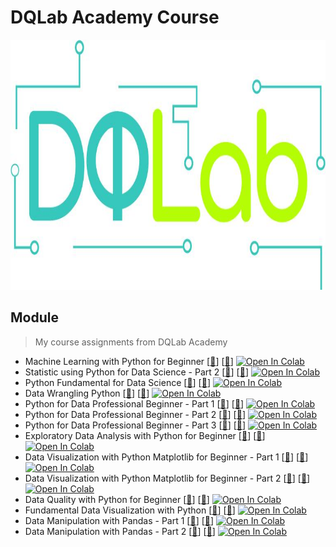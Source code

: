 # DQLab Academy Course
<img src="https://github.com/Bayunova28/DQLab_Academy/blob/main/0214e48c-b2b1-e422-38e4-039835cdc951_cover.jpg" width="1000" height="400">

## Module
> My course assignments from DQLab Academy
- Machine Learning with Python for Beginner [[📂](https://github.com/Bayunova28/DQLab_Academy/tree/main/Machine%20Learning%20with%20Python%20for%20Beginner)] [[📄](https://academy.dqlab.id/certificate/pdf/DQLABDVIZ2KGWCIR/NONTRACK)] [![Open In Colab](https://colab.research.google.com/assets/colab-badge.svg)](https://colab.research.google.com/drive/1K7SHTgrjK72MWL3YIk-9ankLJ2pbMDb4?usp=sharing)
- Statistic using Python for Data Science - Part 2 [[📂](https://github.com/Bayunova28/DQLab_Academy/tree/main/Statistic%20using%20Python%20for%20Data%20Science%20-%20Part%202)] [[📄](https://academy.dqlab.id/certificate/pdf/DQLABSWP1%20JTAUVB/NONTRACK)] [![Open In Colab](https://colab.research.google.com/assets/colab-badge.svg)](https://colab.research.google.com/drive/1_uEde8HSjLn-R4W45Fah7J_Y9gX6WHK9?usp=sharing)
- Python Fundamental for Data Science [[📂](https://github.com/Bayunova28/DQLab_Academy/tree/main/Python%20Fundamental%20for%20Data%20Science)] [[📄](https://academy.dqlab.id/certificate/pdf/DQLABINTP1HAOGOV/NONTRACK)] [![Open In Colab](https://colab.research.google.com/assets/colab-badge.svg)](https://colab.research.google.com/drive/1rAyouMbcySXWA476F8eKDNcwRDyMCSL5?usp=sharing)
- Data Wrangling Python [[📂](https://github.com/Bayunova28/DQLab_Academy/tree/main/Data%20Wrangling%20Python)] [[📄](https://academy.dqlab.id/certificate/pdf/DQLABDTWP1AUATAT/NONTRACK)] [![Open In Colab](https://colab.research.google.com/assets/colab-badge.svg)](https://colab.research.google.com/drive/1MJTq63uZ4wIFHt1M55kixj1laE1ya-6q?usp=sharing)
- Python for Data Professional Beginner - Part 1 [[📂](https://github.com/Bayunova28/DQLab_Academy/tree/main/Python%20for%20Data%20Professional%20Beginner%20-%20Part%201)] [[📄](https://academy.dqlab.id/certificate/pdf/DQLABINTP1BHSSJH/NONTRACK)] [![Open In Colab](https://colab.research.google.com/assets/colab-badge.svg)](https://colab.research.google.com/drive/1DBpIUIyLotPTb1YNpf_gsN-INvPqjcpZ?usp=sharing)
- Python for Data Professional Beginner - Part 2 [[📂](https://github.com/Bayunova28/DQLab_Academy/tree/main/Python%20for%20Data%20Professional%20Beginner%20-%20Part%202)] [[📄](https://academy.dqlab.id/certificate/pdf/DQLABINTP1GBRUVK/NONTRACK)] [![Open In Colab](https://colab.research.google.com/assets/colab-badge.svg)](https://colab.research.google.com/drive/1JYU69miGy7kW2dPpeEADQJ5qrw2QvIon?usp=sharing)
- Python for Data Professional Beginner - Part 3 [[📂](https://github.com/Bayunova28/DQLab_Academy/tree/main/Python%20for%20Data%20Professional%20Beginner%20-%20Part%203)] [[📄](https://academy.dqlab.id/certificate/pdf/DQLABINTP1OPRRRF/NONTRACK)] [![Open In Colab](https://colab.research.google.com/assets/colab-badge.svg)](https://colab.research.google.com/drive/1BmNsy3paFaEDLiFbpSrWFPcgK1iKKRoN?usp=sharing)
- Exploratory Data Analysis with Python for Beginner [[📂](https://github.com/Bayunova28/DQLab_Academy/tree/main/Exploratory%20Data%20Analysis%20with%20Python%20for%20Beginner)] [[📄](https://academy.dqlab.id/certificate/pdf/DQLABINTP1VSJVTR/NONTRACK)] [![Open In Colab](https://colab.research.google.com/assets/colab-badge.svg)](https://colab.research.google.com/drive/1ZQZdFDtcDUhg0lroQxkEkybPnQcRZ_-_?usp=sharing)
- Data Visualization with Python Matplotlib for Beginner - Part 1 [[📂](https://github.com/Bayunova28/DQLab_Academy/tree/main/Data%20Visualization%20with%20Python%20Matplotlib%20for%20Beginner%20-%20Part%201)] [[📄](https://academy.dqlab.id/certificate/pdf/DQLABDTWP1NLJQUM/NONTRACK)] [![Open In Colab](https://colab.research.google.com/assets/colab-badge.svg)](https://colab.research.google.com/drive/1B_ZfyJLITR85X-5Q4Sab8X5jeijAmPat?usp=sharing)
- Data Visualization with Python Matplotlib for Beginner - Part 2 [[📂](https://github.com/Bayunova28/DQLab_Academy/tree/main/Data%20Visualization%20with%20Python%20Matplotlib%20for%20Beginner%20-%20Part%202)] [[📄](https://academy.dqlab.id/certificate/pdf/DQLABINTP1VHTFPO/NONTRACK)] [![Open In Colab](https://colab.research.google.com/assets/colab-badge.svg)](https://colab.research.google.com/drive/1BqYw2tViZ8nh4oehyIUsQDpI6S9-s6Xr?usp=sharing)
- Data Quality with Python for Beginner [[📂](https://github.com/Bayunova28/DQLab_Academy/tree/main/Data%20Quality%20with%20Python%20for%20Beginner)] [[📄](https://academy.dqlab.id/certificate/pdf/DQLABDVIZ2KCRTCA/NONTRACK)] [![Open In Colab](https://colab.research.google.com/assets/colab-badge.svg)](https://colab.research.google.com/drive/148NLq9VhGIOEJoQ_-dWgeOcKZ7CCFfea?usp=sharing)
- Fundamental Data Visualization with Python [[📂](https://github.com/Bayunova28/DQLab_Academy/tree/main/Fundamental%20Data%20Visualization%20with%20Python)] [[📄](https://academy.dqlab.id/certificate/pdf/DQLABINTP1IHJVGJ/NONTRACK)] [![Open In Colab](https://colab.research.google.com/assets/colab-badge.svg)](https://colab.research.google.com/drive/1eh8DOmZUikU5tnT9_iPsaPi-D3oiCdes?usp=sharing)
- Data Manipulation with Pandas - Part 1 [[📂](https://github.com/Bayunova28/DQLab_Academy/tree/main/Data%20Manipulation%20with%20Pandas%20-%20Part%201)] [[📄](https://academy.dqlab.id/certificate/pdf/DQLABINTP1PLTANR/NONTRACK)] [![Open In Colab](https://colab.research.google.com/assets/colab-badge.svg)](https://colab.research.google.com/drive/1iIF_GCqN04rUmoqZEr0jUi1tp_QmDSnn?usp=sharing)
- Data Manipulation with Pandas - Part 2 [[📂](https://github.com/Bayunova28/DQLab_Academy/tree/main/Data%20Manipulation%20with%20Pandas%20-%20Part%202)] [[📄](https://academy.dqlab.id/certificate/pdf/DQLABINTP1EQUEQN/NONTRACK)] [![Open In Colab](https://colab.research.google.com/assets/colab-badge.svg)](https://colab.research.google.com/drive/1Yf8_roeJYSpGxrOiI6f_6Rrwy7Vcaeq0?usp=sharing)
